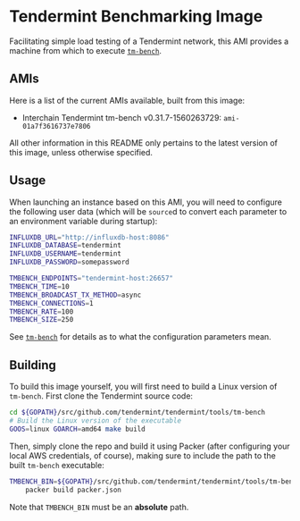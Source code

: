 # Tendermint Benchmarking Image

Facilitating simple load testing of a Tendermint network, this AMI provides a
machine from which to execute
[`tm-bench`](https://github.com/tendermint/tendermint/tree/master/tools/tm-bench).

## AMIs
Here is a list of the current AMIs available, built from this image:

* Interchain Tendermint tm-bench v0.31.7-1560263729: `ami-01a7f3616737e7806`

All other information in this README only pertains to the latest version of this
image, unless otherwise specified.

## Usage
When launching an instance based on this AMI, you will need to configure the
following user data (which will be `source`d to convert each parameter to an
environment variable during startup):

```bash
INFLUXDB_URL="http://influxdb-host:8086"
INFLUXDB_DATABASE=tendermint
INFLUXDB_USERNAME=tendermint
INFLUXDB_PASSWORD=somepassword

TMBENCH_ENDPOINTS="tendermint-host:26657"
TMBENCH_TIME=10
TMBENCH_BROADCAST_TX_METHOD=async
TMBENCH_CONNECTIONS=1
TMBENCH_RATE=100
TMBENCH_SIZE=250
```

See [`tm-bench`](https://github.com/tendermint/tendermint/tree/master/tools/tm-bench)
for details as to what the configuration parameters mean.

## Building
To build this image yourself, you will first need to build a Linux version of
`tm-bench`. First clone the Tendermint source code:

```bash
cd ${GOPATH}/src/github.com/tendermint/tendermint/tools/tm-bench
# Build the Linux version of the executable
GOOS=linux GOARCH=amd64 make build
```

Then, simply clone the repo and build it using Packer (after configuring your
local AWS credentials, of course), making sure to include the path to the built
`tm-bench` executable:

```bash
TMBENCH_BIN=${GOPATH}/src/github.com/tendermint/tendermint/tools/tm-bench/tm-bench \
    packer build packer.json
```

Note that `TMBENCH_BIN` must be an **absolute** path.
